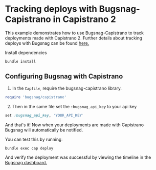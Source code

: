 # Tracking deploys with Bugsnag-Capistrano in Capistrano 2

This example demonstrates how to use Bugsnag-Capistrano to track deployments made with Capistrano 2.
Further details about tracking deploys with Bugsnag can be found [here.](https://docs.bugsnag.com/platforms/ruby/other/#tracking-deploys)

Install dependencies

```shell
bundle install
```

## Configuring Bugsnag with Capistrano

1. In the `Capfile`, require the bugsnag-capistrano library.
```ruby
require 'bugsnag/capistrano'
```

2. Then in the same file set the `:bugsnag_api_key` to your api key
```ruby
set :bugsnag_api_key, 'YOUR_API_KEY'
```

And that's it!  Now when your deployments are made with Capistrano Bugsnag will automatically be notified.

You can test this by running:
```shell
bundle exec cap deploy
```

And verify the deployment was successful by viewing the timeline in the [Bugsnag dashboard.](https://app.bugsnag.com)
